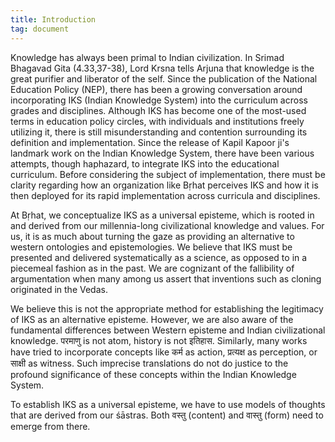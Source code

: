 ```yaml
---
title: Introduction
tag: document
---
```


Knowledge has always been primal to Indian civilization. In Srimad Bhagavad Gita (4.33,37-38), Lord Krsna tells Arjuna that knowledge is the great purifier and liberator of the self.  Since the publication of the National Education Policy (NEP), there has been a growing conversation around incorporating IKS (Indian Knowledge System) into the curriculum across grades and disciplines. Although IKS has become one of the most-used terms in education policy circles, with individuals and institutions freely utilizing it, there is still misunderstanding and contention surrounding its definition and implementation. Since the release of Kapil Kapoor ji's landmark work on the Indian Knowledge System, there have been various attempts, though haphazard, to integrate IKS into the educational curriculum. Before considering the subject of implementation, there must be clarity regarding how an organization like Bṛhat perceives IKS and how it is then deployed for its rapid implementation across curricula and disciplines. 

At Bṛhat, we conceptualize IKS as a universal episteme, which is rooted in and derived from our millennia-long civilizational knowledge and values. For us, it is as much about turning the gaze as providing an alternative to western ontologies and epistemologies.  We believe that IKS must be presented and delivered systematically as a science, as opposed to in a piecemeal fashion as in the past. We are cognizant of the fallibility of argumentation when many among us assert that inventions such as cloning originated in the Vedas. 

We believe this is not the appropriate method for establishing the legitimacy of IKS as an alternative episteme. However, we are also aware of the fundamental differences between Western episteme and Indian civilizational knowledge. परमाणु is not atom, history is not इतिहास. Similarly, many works have tried to incorporate concepts like कर्म as action, प्रत्यक्ष as perception, or साक्षी as witness. Such imprecise translations do not do justice to the profound significance of these concepts within the Indian Knowledge System. 

To establish IKS as a universal episteme, we have to use models of thoughts that are derived from our śāstras. Both वस्तु (content) and वास्तु (form) need to emerge from there. 
